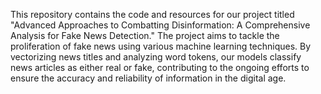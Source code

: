 This repository contains the code and resources for our project titled "Advanced Approaches to Combatting Disinformation: A Comprehensive Analysis for Fake News Detection." The project aims to tackle the proliferation of fake news using various machine learning techniques. By vectorizing news titles and analyzing word tokens, our models classify news articles as either real or fake, contributing to the ongoing efforts to ensure the accuracy and reliability of information in the digital age.
